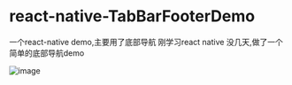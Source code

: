 # react-native-TabBarFooterDemo
一个react-native demo,主要用了底部导航
刚学习react native 没几天,做了一个简单的底部导航demo

![image](https://github.com/sololex/react-native-TarBarFooterDemo/app/img/1.jpg)
